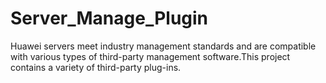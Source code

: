 # Server_Manage_Plugin
Huawei servers meet industry management standards and are compatible with various types of third-party management software.This project contains a variety of third-party plug-ins.
